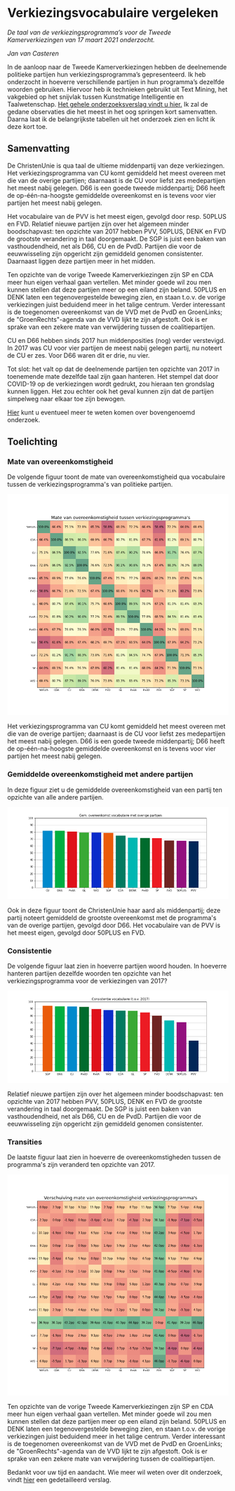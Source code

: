 # Verkiezingsvocabulaire vergeleken

_De taal van de verkiezingsprogramma’s voor de Tweede Kamerverkiezingen van 17 maart 2021 onderzocht._

_Jan van Casteren_

In de aanloop naar de Tweede Kamerverkiezingen hebben de deelnemende politieke partijen hun verkiezingsprogramma’s gepresenteerd. Ik heb onderzocht in hoeverre verschillende partijen in hun programma’s dezelfde woorden gebruiken. Hiervoor heb ik technieken gebruikt uit Text Mining, het vakgebied op het snijvlak tussen Kunstmatige Intelligentie en Taalwetenschap. <a href="verkiezingsvocabulaire-vergeleken.pdf" target="_blank">Het gehele onderzoeksverslag vindt u hier.</a> Ik zal de gedane observaties die het meest in het oog springen kort samenvatten. Daarna laat ik de belangrijkste tabellen uit het onderzoek zien en licht ik deze kort toe.

## Samenvatting

De ChristenUnie is qua taal de ultieme middenpartij van deze verkiezingen. Het verkiezingsprogramma van CU komt gemiddeld het meest overeen met die van de overige partijen; daarnaast is de CU voor liefst zes medepartijen het meest nabij gelegen. D66 is een goede tweede middenpartij; D66 heeft de op-één-na-hoogste gemiddelde overeenkomst en is tevens voor vier partijen het meest nabij gelegen.

Het vocabulaire van de PVV is het meest eigen, gevolgd door resp. 50PLUS en FVD. Relatief nieuwe partijen zijn over het algemeen minder boodschapvast: ten opzichte van 2017 hebben PVV, 50PLUS, DENK en FVD de grootste verandering in taal doorgemaakt. De SGP is juist een baken van vasthoudendheid, net als D66, CU en de PvdD.
Partijen die voor de eeuwwisseling zijn opgericht zijn gemiddeld genomen consistenter. Daarnaast liggen deze partijen meer in het midden. 

Ten opzichte van de vorige Tweede Kamerverkiezingen zijn SP en CDA meer hun eigen verhaal gaan vertellen. Met minder goede wil zou men kunnen stellen dat deze partijen meer op een eiland zijn beland. 50PLUS en DENK laten een tegenovergestelde beweging zien, en staan t.o.v. de vorige verkiezingen juist beduidend meer in het talige centrum.
Verder interessant is de toegenomen overeenkomst van de VVD met de PvdD en GroenLinks; de "GroenRechts"-agenda van de VVD lijkt te zijn afgestoft. Ook is er sprake van een zekere mate van verwijdering tussen de coalitiepartijen.

CU en D66 hebben sinds 2017 hun middenposities (nog) verder verstevigd. In 2017 was CU voor vier partijen de meest nabij gelegen partij, nu noteert de CU er zes. Voor D66 waren dit er drie, nu vier.

Tot slot: het valt op dat de deelnemende partijen ten opzichte van 2017 in toenemende mate dezelfde taal zijn gaan hanteren. Het stempel dat door COVID-19 op de verkiezingen wordt gedrukt, zou hieraan ten grondslag kunnen liggen. Het zou echter ook het geval kunnen zijn dat de partijen simpelweg naar elkaar toe zijn bewogen.

<a href="verkiezingsvocabulaire-vergeleken.pdf" target="_blank">Hier</a> kunt u eventueel meer te weten komen over bovengenoemd onderzoek.

## Toelichting

### Mate van overeenkomstigheid

De volgende figuur toont de mate van overeenkomstigheid qua vocabulaire tussen de verkiezingsprogramma's van politieke partijen.

![image](img/mate-van-overeenkomstigheid.png)

Het verkiezingsprogramma van CU komt gemiddeld het meest overeen met die van de overige partijen; daarnaast is de CU voor liefst zes medepartijen het meest nabij gelegen. D66 is een goede tweede middenpartij; D66 heeft de op-één-na-hoogste gemiddelde overeenkomst en is tevens voor vier partijen het meest nabij gelegen.

### Gemiddelde overeenkomstigheid met andere partijen

In deze figuur ziet u de gemiddelde overeenkomstigheid van een partij ten opzichte van alle andere partijen.

![image](img/gem_overeenkomst.png)

Ook in deze figuur toont de ChristenUnie haar aard als middenpartij; deze partij noteert gemiddeld de grootste overeenkomst met de programma's van de overige partijen, gevolgd door D66. Het vocabulaire van de PVV is het meest eigen, gevolgd door 50PLUS en FVD.

### Consistentie

De volgende figuur laat zien in hoeverre partijen woord houden. In hoeverre hanteren partijen dezelfde woorden ten opzichte van het verkiezingsprogramma voor de verkiezingen van 2017?

![image](img/consistentie.png)

Relatief nieuwe partijen zijn over het algemeen minder boodschapvast: ten opzichte van 2017 hebben PVV, 50PLUS, DENK en FVD de grootste verandering in taal doorgemaakt. De SGP is juist een baken van vasthoudendheid, net als D66, CU en de PvdD.
Partijen die voor de eeuwwisseling zijn opgericht zijn gemiddeld genomen consistenter.

### Transities

De laatste figuur laat zien in hoeverre de overeenkomstigheden tussen de programma's zijn veranderd ten opzichte van 2017.

![image](img/verschuiving-overeenkomstigheid.png)

Ten opzichte van de vorige Tweede Kamerverkiezingen zijn SP en CDA meer hun eigen verhaal gaan vertellen. Met minder goede wil zou men kunnen stellen dat deze partijen meer op een eiland zijn beland. 50PLUS en DENK laten een tegenovergestelde beweging zien, en staan t.o.v. de vorige verkiezingen juist beduidend meer in het talige centrum.
Verder interessant is de toegenomen overeenkomst van de VVD met de PvdD en GroenLinks; de "GroenRechts"-agenda van de VVD lijkt te zijn afgestoft. Ook is er sprake van een zekere mate van verwijdering tussen de coalitiepartijen.

Bedankt voor uw tijd en aandacht. Wie meer wil weten over dit onderzoek, vindt  <a href="verkiezingsvocabulaire-vergeleken.pdf" target="_blank">hier</a> een gedetailleerd verslag.
